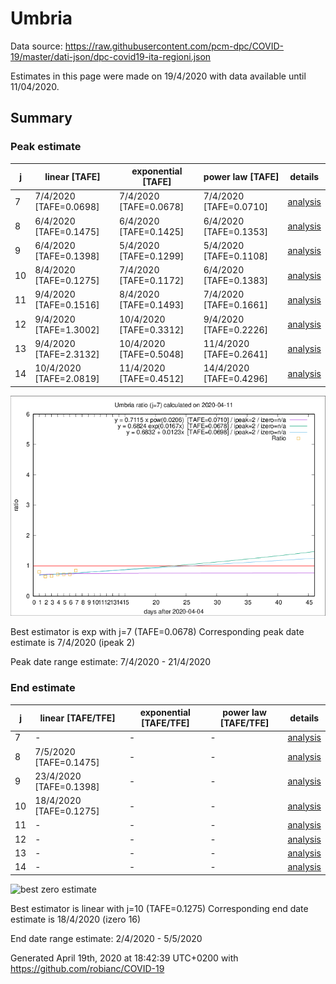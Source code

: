 # Umbria


Data source: https://raw.githubusercontent.com/pcm-dpc/COVID-19/master/dati-json/dpc-covid19-ita-regioni.json

Estimates in this page were made on 19/4/2020 with data available until 11/04/2020.


## Summary 

### Peak estimate 
|j|linear [TAFE]|exponential [TAFE]|power law [TAFE]|details|
|---|----|-----------|---------|-------|
|7|7/4/2020 [TAFE=0.0698]|7/4/2020 [TAFE=0.0678]|7/4/2020 [TAFE=0.0710]|[analysis](COVID-19_umbria_j7_2020-04-11.md)|
|8|6/4/2020 [TAFE=0.1475]|6/4/2020 [TAFE=0.1425]|6/4/2020 [TAFE=0.1353]|[analysis](COVID-19_umbria_j8_2020-04-11.md)|
|9|6/4/2020 [TAFE=0.1398]|5/4/2020 [TAFE=0.1299]|5/4/2020 [TAFE=0.1108]|[analysis](COVID-19_umbria_j9_2020-04-11.md)|
|10|8/4/2020 [TAFE=0.1275]|7/4/2020 [TAFE=0.1172]|6/4/2020 [TAFE=0.1383]|[analysis](COVID-19_umbria_j10_2020-04-11.md)|
|11|9/4/2020 [TAFE=0.1516]|8/4/2020 [TAFE=0.1493]|7/4/2020 [TAFE=0.1661]|[analysis](COVID-19_umbria_j11_2020-04-11.md)|
|12|9/4/2020 [TAFE=1.3002]|10/4/2020 [TAFE=0.3312]|9/4/2020 [TAFE=0.2226]|[analysis](COVID-19_umbria_j12_2020-04-11.md)|
|13|9/4/2020 [TAFE=2.3132]|10/4/2020 [TAFE=0.5048]|11/4/2020 [TAFE=0.2641]|[analysis](COVID-19_umbria_j13_2020-04-11.md)|
|14|10/4/2020 [TAFE=2.0819]|11/4/2020 [TAFE=0.4512]|14/4/2020 [TAFE=0.4296]|[analysis](COVID-19_umbria_j14_2020-04-11.md)|

![best peak estimate](COVID-19_umbria_j7_2020-04-11.png)

Best estimator is exp with j=7 (TAFE=0.0678)
Corresponding peak date estimate is 7/4/2020 (ipeak 2)


Peak date range estimate: 7/4/2020 - 21/4/2020

### End estimate 
|j|linear [TAFE/TFE]|exponential [TAFE/TFE]|power law [TAFE/TFE]|details|
|---|----|-----------|---------|-------|
|7|-|-|-|[analysis](COVID-19_umbria_j7_2020-04-11.md)|
|8|7/5/2020 [TAFE=0.1475]|-|-|[analysis](COVID-19_umbria_j8_2020-04-11.md)|
|9|23/4/2020 [TAFE=0.1398]|-|-|[analysis](COVID-19_umbria_j9_2020-04-11.md)|
|10|18/4/2020 [TAFE=0.1275]|-|-|[analysis](COVID-19_umbria_j10_2020-04-11.md)|
|11|-|-|-|[analysis](COVID-19_umbria_j11_2020-04-11.md)|
|12|-|-|-|[analysis](COVID-19_umbria_j12_2020-04-11.md)|
|13|-|-|-|[analysis](COVID-19_umbria_j13_2020-04-11.md)|
|14|-|-|-|[analysis](COVID-19_umbria_j14_2020-04-11.md)|

![best zero estimate](COVID-19_umbria_j10_2020-04-11.png)

Best estimator is linear with j=10 (TAFE=0.1275)
Corresponding end date estimate is 18/4/2020 (izero 16)


End date range estimate: 2/4/2020 - 5/5/2020

Generated April 19th, 2020 at 18:42:39 UTC+0200 with https://github.com/robianc/COVID-19
